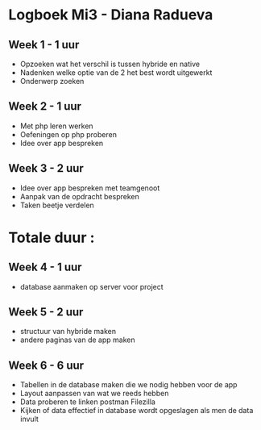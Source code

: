 
# Logboek Mi3 - Diana Radueva
## Week 1 - 1 uur
* Opzoeken wat het verschil is tussen hybride en native
* Nadenken welke optie van de 2 het best wordt uitgewerkt
* Onderwerp zoeken

## Week 2 - 1 uur
* Met php leren werken
* Oefeningen op php proberen
* Idee over app bespreken

## Week 3 - 2 uur
* Idee over app bespreken met teamgenoot
* Aanpak van de opdracht bespreken
* Taken beetje verdelen

# Totale duur : 

## Week 4 - 1 uur
* database aanmaken op server voor project

## Week 5 - 2 uur
* structuur van hybride maken
* andere paginas van de app maken

## Week 6 - 6 uur
* Tabellen in de database maken die we nodig hebben voor de app
* Layout aanpassen van wat we reeds hebben
* Data proberen te linken postman Filezilla
* Kijken of data effectief in database wordt opgeslagen als men de data invult 
